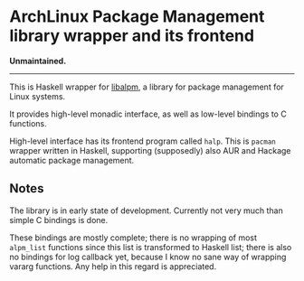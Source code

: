 ArchLinux Package Management library wrapper and its frontend
=============================================================

**Unmaintained.**

---

This is Haskell wrapper for [libalpm](http://www.archlinux.org/pacman/), a library for package management for Linux systems.

It provides high-level monadic interface, as well as low-level bindings to C functions.

High-level interface has its frontend program called `halp`. This is `pacman` wrapper written in Haskell, supporting (supposedly) also AUR and Hackage automatic package management.

Notes
-----

The library is in early state of development. Currently not very much than simple C bindings is done. 

These bindings are mostly complete; there is no wrapping of most `alpm_list` functions since this list is transformed to Haskell list; there is also no bindings for log callback yet, because I know no sane way of wrapping vararg functions. Any help in this regard is appreciated.
